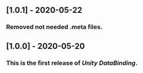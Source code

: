 ## [1.0.1] - 2020-05-22

### Removed not needed .meta files.

## [1.0.0] - 2020-05-20

### This is the first release of *Unity DataBinding*.